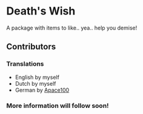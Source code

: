 # Death's Wish
A package with items to like.. yea.. help you demise!

## Contributors
### Translations
- English by myself
- Dutch by myself
- German by [Apace100](https://github.com/apace100)

### More information will follow soon!